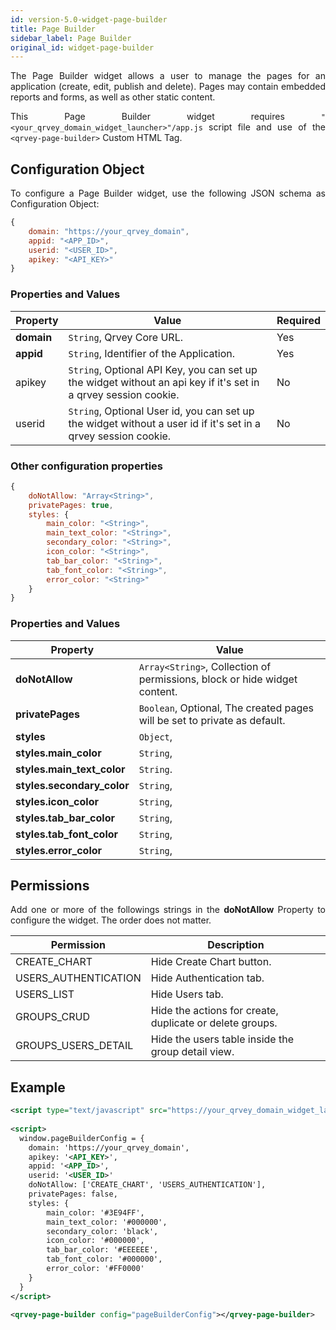 ```yaml
---
id: version-5.0-widget-page-builder
title: Page Builder
sidebar_label: Page Builder
original_id: widget-page-builder
---
```

<div style="text-align: justify">

The Page Builder widget allows a user to manage the pages for an application (create, edit, publish and delete). Pages may contain embedded reports and forms, as well as other static content.

This Page Builder widget requires `"<your_qrvey_domain_widget_launcher>"/app.js` script file and use of the `<qrvey-page-builder>` Custom HTML Tag.


## Configuration Object

To configure a Page Builder widget, use the following JSON schema as Configuration Object:

```javascript
{
    domain: "https://your_qrvey_domain",
    appid: "<APP_ID>",
    userid: "<USER_ID>",
    apikey: "<API_KEY>"
}
```

### Properties and Values

| **Property** | **Value** | **Required** |
| --- | --- | --- |
| **domain** | `String`, Qrvey Core URL. | Yes |
| **appid** | `String`, Identifier of the Application. | Yes |
| apikey | `String`, Optional API Key, you can set up the widget without an api key if it&#39;s set in a qrvey session cookie. | No |
| userid | `String`, Optional User id, you can set up the widget without a user id if it&#39;s set in a qrvey session cookie. | No  |


### Other configuration properties

```javascript
{
    doNotAllow: "Array<String>",
    privatePages: true,
    styles: {
        main_color: "<String>",
        main_text_color: "<String>",
        secondary_color: "<String>",
        icon_color: "<String>",
        tab_bar_color: "<String>",
        tab_font_color: "<String>",
        error_color: "<String>"
    }
}
```

### Properties and Values

| **Property** | **Value** |
| --- | --- |
| **doNotAllow** | `Array<String>`, Collection of permissions, block or hide widget content. |
| **privatePages** | `Boolean`, Optional, The created pages will be set to private as default. |
| **styles** | `Object`, |
| **styles.main_color** | `String`, |
| **styles.main_text_color** | `String`. |
| **styles.secondary_color** | `String`, |
| **styles.icon_color** | `String`, |
| **styles.tab_bar_color** | `String`, |
| **styles.tab_font_color** | `String`, |
| **styles.error_color** | `String`, |

## Permissions

Add one or more of the followings strings in the **doNotAllow** Property to configure the widget. The order does not matter.


| **Permission** | **Description** |
| --- | --- |
| CREATE_CHART | Hide Create Chart button. |
| USERS_AUTHENTICATION | Hide Authentication tab. |
| USERS_LIST | Hide Users tab. |
| GROUPS_CRUD | Hide the actions for create, duplicate or delete groups. |
| GROUPS_USERS_DETAIL | Hide the users table inside the group detail view. |

## Example
```xml
<script type="text/javascript" src="https://your_qrvey_domain_widget_launcher/app.js"></script>
 
<script>
  window.pageBuilderConfig = {
    domain: 'https://your_qrvey_domain',
    apikey: '<API_KEY>',
    appid: '<APP_ID>',
    userid: '<USER_ID>'
    doNotAllow: ['CREATE_CHART', 'USERS_AUTHENTICATION'],
    privatePages: false,
    styles: {
        main_color: '#3E94FF',
        main_text_color: '#000000',
        secondary_color: 'black',
        icon_color: '#000000',
        tab_bar_color: '#EEEEEE',
        tab_font_color: '#000000',
        error_color: '#FF0000'
    }
  }
</script>

<qrvey-page-builder config="pageBuilderConfig"></qrvey-page-builder>
```